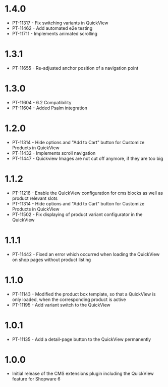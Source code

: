 # 1.4.0
- PT-11317 - Fix switching variants in QuickView
- PT-11462 - Add automated e2e testing
- PT-11711 - Implements animated scrolling

# 1.3.1
- PT-11655 - Re-adjusted anchor position of a navigation point

# 1.3.0
- PT-11604 - 6.2 Compatibility
- PT-11604 - Added Psalm integration

# 1.2.0
- PT-11314 - Hide options and "Add to Cart" button for Customize Products in QuickView
- PT-11432 - Implements scroll navigation
- PT-11447 - Quickview Images are not cut off anymore, if they are too big

# 1.1.2
- PT-11216 - Enable the QuickView configuration for cms blocks as well as product relevant slots
- PT-11314 - Hide options and "Add to Cart" button for Customize Products in QuickView
- PT-11502 - Fix displaying of product variant configurator in the QuickView

# 1.1.1
- PT-11442 - Fixed an error which occurred when loading the QuickView on shop pages without product listing

# 1.1.0
- PT-11143 - Modified the product box template, so that a QuickView is only loaded, when the corresponding product is active
- PT-11195 - Add variant switch to the QuickView

# 1.0.1
- PT-11135 - Add a detail-page button to the QuickView permanently

# 1.0.0
- Initial release of the CMS extensions plugin including the QuickView feature for Shopware 6
